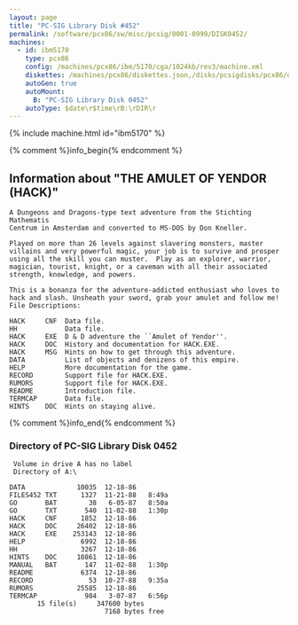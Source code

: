 ```yaml
---
layout: page
title: "PC-SIG Library Disk #452"
permalink: /software/pcx86/sw/misc/pcsig/0001-0999/DISK0452/
machines:
  - id: ibm5170
    type: pcx86
    config: /machines/pcx86/ibm/5170/cga/1024kb/rev3/machine.xml
    diskettes: /machines/pcx86/diskettes.json,/disks/pcsigdisks/pcx86/diskettes.json
    autoGen: true
    autoMount:
      B: "PC-SIG Library Disk 0452"
    autoType: $date\r$time\rB:\rDIR\r
---
```


{% include machine.html id="ibm5170" %}

{% comment %}info_begin{% endcomment %}

## Information about "THE AMULET OF YENDOR (HACK)"

    A Dungeons and Dragons-type text adventure from the Stichting Mathematis
    Centrum in Amsterdam and converted to MS-DOS by Don Kneller.
    
    Played on more than 26 levels against slavering monsters, master
    villains and very powerful magic, your job is to survive and prosper
    using all the skill you can muster.  Play as an explorer, warrior,
    magician, tourist, knight, or a caveman with all their associated
    strength, knowledge, and powers.
    
    This is a bonanza for the adventure-addicted enthusiast who loves to
    hack and slash. Unsheath your sword, grab your amulet and follow me!
    File Descriptions:
    
    HACK     CNF  Data file.
    HH            Data file.
    HACK     EXE  D & D adventure the ``Amulet of Yendor''.
    HACK     DOC  History and documentation for HACK.EXE.
    HACK     MSG  Hints on how to get through this adventure.
    DATA          List of objects and denizens of this empire.
    HELP          More documentation for the game.
    RECORD        Support file for HACK.EXE.
    RUMORS        Support file for HACK.EXE.
    README        Introduction file.
    TERMCAP       Data file.
    HINTS    DOC  Hints on staying alive.
{% comment %}info_end{% endcomment %}


### Directory of PC-SIG Library Disk 0452

     Volume in drive A has no label
     Directory of A:\

    DATA             10035  12-18-86
    FILES452 TXT      1327  11-21-88   8:49a
    GO       BAT        38   6-05-87   8:50a
    GO       TXT       540  11-02-88   1:30p
    HACK     CNF      1852  12-18-86
    HACK     DOC     26402  12-18-86
    HACK     EXE    253143  12-18-86
    HELP              6992  12-18-86
    HH                3267  12-18-86
    HINTS    DOC     10861  12-18-86
    MANUAL   BAT       147  11-02-88   1:30p
    README            6374  12-18-86
    RECORD              53  10-27-88   9:35a
    RUMORS           25585  12-18-86
    TERMCAP            984   3-07-87   6:56p
           15 file(s)     347600 bytes
                            7168 bytes free
